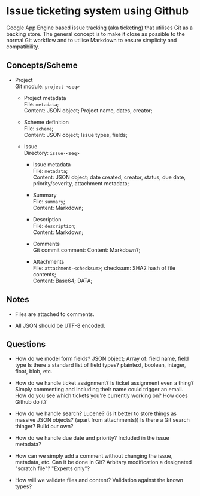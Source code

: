 Issue ticketing system using Github
===================================

Google App Engine based issue tracking (aka ticketing) that utilises Git as a
backing store.  The general concept is to make it close as possible to the 
normal Git workflow and to utilise Markdown to ensure simplicity and 
compatibility.

Concepts/Scheme
---------------
* Project  
  Git module: `project-<seq>`

    * Project metadata  
      File: `metadata`;  
      Content: JSON object; Project name, dates, creator;

    * Scheme definition  
      File: `scheme`;  
      Content: JSON object; Issue types, fields;

    * Issue  
      Directory: `issue-<seq>`

        * Issue metadata  
          File: `metadata`;  
          Content: JSON object; date created, creator, status, due date, 
                   priority/severity, attachment metadata;

        * Summary  
          File: `summary`;  
          Content: Markdown;  

        * Description  
          File: `description`;  
          Content: Markdown;  

        * Comments  
          Git commit comment: 
          Content: Markdown?;  

        * Attachments  
          File: `attachment-<checksum>`; checksum: SHA2 hash of file contents;  
          Content: Base64; DATA;

Notes
-----
* Files are attached to comments.

* All JSON should be UTF-8 encoded.

Questions
---------
* How do we model form fields?
  JSON object; Array of: field name, field type
  Is there a standard list of field types? plaintext, boolean, integer, float, 
      blob, etc.

* How do we handle ticket assignment?
  Is ticket assignment even a thing? Simply commenting and including their name
      could trigger an email.
  How do you see which tickets you're currently working on?
  How does Github do it?

* How do we handle search?
  Lucene? (is it better to store things as massive JSON objects? (apart from 
      attachments))
  Is there a Git search thinger?
  Build our own?

* How do we handle due date and priority?
  Included in the issue metadata?

* How can we simply add a comment without changing the issue, metadata, etc.
  Can it be done in Git?  Arbitary modification a designated "scratch file"? 
      "Experts only"?

* How will we validate files and content?
  Validation against the known types?
